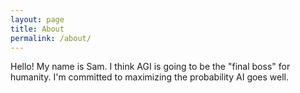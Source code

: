 ```yaml
---
layout: page
title: About
permalink: /about/
---
```


Hello! My name is Sam.
I think AGI is going to be the "final boss" for humanity. I'm committed to maximizing the probability AI goes well.


[jekyll-organization]: https://github.com/jekyll
